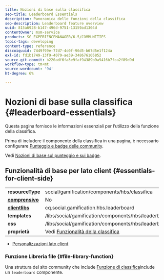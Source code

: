 ```yaml
---
title: Nozioni di base sulla classifica
seo-title: Leaderboard Essentials
description: Panoramica delle funzioni della classifica
seo-description: Leaderboard feature overview
uuid: 815a6928-b147-496d-9751-13159ad1304d
contentOwner: msm-service
products: SG_EXPERIENCEMANAGER/6.5/COMMUNITIES
topic-tags: developing
content-type: reference
discoiquuid: 7449f99e-77d7-4c0f-96d5-b67d5e1f124a
exl-id: fd1b1749-13f9-4079-ae39-348676105852
source-git-commit: b220adf6fa3e9faf94389b9a9416b7fca2f89d9d
workflow-type: tm+mt
source-wordcount: '94'
ht-degree: 6%

---
```


# Nozioni di base sulla classifica {#leaderboard-essentials}

Questa pagina fornisce le informazioni essenziali per l’utilizzo della funzione della classifica.

Prima di includere il componente della classifica in una pagina, è necessario configurare [Punteggio e badge delle community](implementing-scoring.md).

Vedi [Nozioni di base sul punteggio e sui badge](configure-scoring.md).

## Funzionalità di base per lato client {#essentials-for-client-side}

<table>
 <tbody>
  <tr>
   <td> <strong>resourceType</strong></td>
   <td>social/gamification/components/hbs/classifica</td>
  </tr>
  <tr>
   <td> <a href="scf.md#add-or-include-a-communities-component"><strong>comprensivo</strong></a></td>
   <td>No</td>
  </tr>
  <tr>
   <td> <a href="clientlibs.md"><strong>clientlibs</strong></a></td>
   <td>cq.social.gamification.hbs.leaderboard</td>
  </tr>
  <tr>
   <td> <strong>templates</strong></td>
   <td> /libs/social/gamification/components/hbs/leaderboard/leaderboard.hbs<br /> </td>
  </tr>
  <tr>
   <td> <strong>css</strong></td>
   <td> /libs/social/gamification/components/hbs/leaderboard/clientlibs/leaderboard.css</td>
  </tr>
  <tr>
   <td><strong> proprietà</strong></td>
   <td>Vedi <a href="enabling-leaderboard.md">Funzionalità della classifica</a></td>
  </tr>
 </tbody>
</table>

* [Personalizzazioni lato client](client-customize.md)

### Funzione Libreria file {#file-library-function}

Una struttura del sito community che include [Funzione di classifica](functions.md#leaderboard-function)include un `leaderboard` componente.

